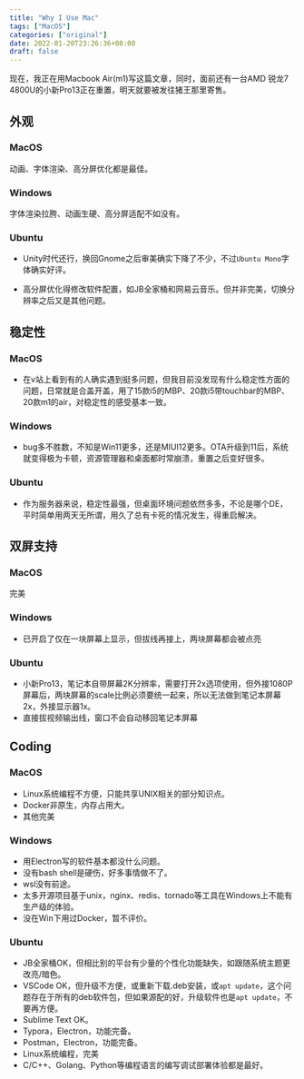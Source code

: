 ```yaml
---
title: "Why I Use Mac"
tags: ["MacOS"]
categories: ["original"]
date: 2022-01-20T23:26:36+08:00
draft: false
---
```


现在，我正在用Macbook Air(m1)写这篇文章，同时，面前还有一台AMD 锐龙7 4800U的小新Pro13正在重置，明天就要被发往猪王那里寄售。



## 外观

### MacOS

动画、字体渲染、高分屏优化都是最佳。

### Windows

字体渲染拉胯、动画生硬、高分屏适配不如没有。

### Ubuntu

- Unity时代还行，换回Gnome之后审美确实下降了不少，不过`Ubuntu Mono`字体确实好评。

- 高分屏优化得修改软件配置，如JB全家桶和网易云音乐。但并非完美，切换分辨率之后又是其他问题。

## 稳定性

### MacOS

- 在v站上看到有的人确实遇到挺多问题，但我目前没发现有什么稳定性方面的问题，日常就是合盖开盖，用了15款i5的MBP、20款i5带touchbar的MBP、20款m1的air，对稳定性的感受基本一致。

### Windows

- bug多不胜数，不知是Win11更多，还是MIUI12更多。OTA升级到11后，系统就变得极为卡顿，资源管理器和桌面都时常崩溃，重置之后变好很多。

### Ubuntu

- 作为服务器来说，稳定性最强，但桌面环境问题依然多多，不论是哪个DE，平时简单用两天无所谓，用久了总有卡死的情况发生，得重启解决。

## 双屏支持

### MacOS

完美

### Windows

- 已开启了仅在一块屏幕上显示，但拔线再接上，两块屏幕都会被点亮

### Ubuntu

- 小新Pro13，笔记本自带屏幕2K分辨率，需要打开2x选项使用，但外接1080P屏幕后，两块屏幕的scale比例必须要统一起来，所以无法做到笔记本屏幕2x，外接显示器1x。
- 直接拔视频输出线，窗口不会自动移回笔记本屏幕

## Coding

### MacOS

- Linux系统编程不方便，只能共享UNIX相关的部分知识点。
- Docker非原生，内存占用大。
- 其他完美

### Windows

- 用Electron写的软件基本都没什么问题。
- 没有bash shell是硬伤，好多事情做不了。
- wsl没有前途。
- 太多开源项目基于unix，nginx、redis、tornado等工具在Windows上不能有生产级的体验。
- 没在Win下用过Docker，暂不评价。

### Ubuntu

- JB全家桶OK，但相比别的平台有少量的个性化功能缺失，如跟随系统主题更改亮/暗色。
- VSCode OK，但升级不方便，或重新下载.deb安装，或`apt update`，这个问题存在于所有的deb软件包，但如果源配的好，升级软件也是`apt update`，不要再方便。
- Sublime Text OK。
- Typora，Electron，功能完备。
- Postman，Electron，功能完备。
- Linux系统编程，完美
- C/C++、Golang、Python等编程语言的编写调试部署体验都是最好。
